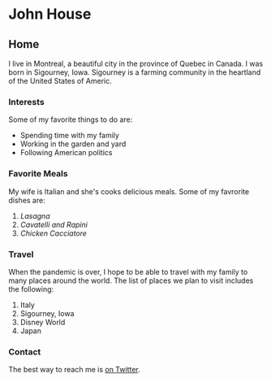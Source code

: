 # John House

## Home

I live in Montreal, a beautiful city in the province of Quebec in Canada.
I was born in Sigourney, Iowa. Sigourney is a farming community in the 
heartland of the United States of Americ.

### Interests

Some of my favorite things to do are:

- Spending time with my family
- Working in the garden and yard
- Following American politics

### Favorite Meals

My wife is Italian and she's cooks delicious meals. Some of my 
favrorite dishes are:

1. *Lasagna*
2. *Cavatelli and Rapini*
3. *Chicken Cacciatore*

### Travel

When the pandemic is over, I hope to be able to travel with my
family to many places around the world. The list of places we plan
to visit includes the following:

1. Italy
2. Sigourney, Iowa
3. Disney World
4. Japan

### Contact

The best way to reach me is [on Twitter](https://twitter.com/SigourneyJohn).
